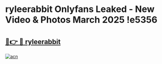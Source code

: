 # ryleerabbit Onlyfans Leaked - New Video & Photos March 2025 !e5356

# <h2><a href="https://dij9x9.iuczelnia.edu.pl?title=ryleerabbit&ref=e5356">🔗👉 🔴 ryleerabbit</a></h2>

[![acn](https://github.com/user-attachments/assets/0f9c940e-d8b0-45ae-aac7-cd30a18b3e1c)](https://dij9x9.iuczelnia.edu.pl?title=ryleerabbit&ref=e5356)

